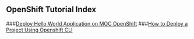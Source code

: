## OpenShift Tutorial Index


###[Deploy Hello World Application on MOC OpenShift](Hello-world-openshift.html)
###[How to Deploy a Project Using Openshift CLI](OpenShift-using-CLI.html)
